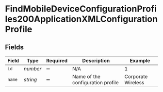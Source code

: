 # FindMobileDeviceConfigurationProfiles200ApplicationXMLConfigurationProfile


## Fields

| Field                             | Type                              | Required                          | Description                       | Example                           |
| --------------------------------- | --------------------------------- | --------------------------------- | --------------------------------- | --------------------------------- |
| `id`                              | *number*                          | :heavy_minus_sign:                | N/A                               | 1                                 |
| `name`                            | *string*                          | :heavy_minus_sign:                | Name of the configuration profile | Corporate Wireless                |